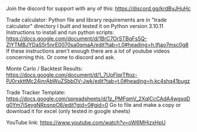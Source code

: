 Join the discord for support with any of this:
https://discord.gg/krdByJHuHc


Trade calculator:
Python file and library requirements are in "trade calculator" directory
I built and tested it on Python version 3.10.11
Instructions to install and run python scripts: https://docs.google.com/document/d/1BrC7OrSTBqFs5Q-ZlYTMBJYDaS5r5nrE0070sa0qmaA/edit?tab=t.0#heading=h.tfjao7msc0g8
If these instructions aren't enough there are a lot of youtube videos concerning this. Or come to discord and ask.


Monte Carlo / Backtest Results:
https://docs.google.com/document/d/1_7UoFIqrTftoz-PJ0rxkttMc24inrAbWuZSbbOV-Jwk/edit?tab=t.0#heading=h.kc4shq41bugz


Trade Tracker Template:
https://docs.google.com/spreadsheets/d/1z_PMFqmV_2XqlCcCAdA4wgxqDg0Ym7iSeygNRpsnpO8/edit?gid=0#gid=0
Go to file and make a copy or download it for excel (only tested in google sheets)

YouTube link: https://www.youtube.com/watch?v=oW6MHjzxHpU
